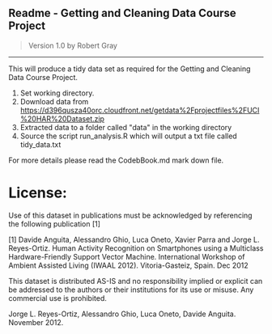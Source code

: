## Readme - Getting and Cleaning Data Course Project

>Version 1.0
>by Robert Gray

---
This will produce a tidy data set as required for the Getting and Cleaning Data Course Project.

1. Set working directory.                                                                                            
2. Download data from https://d396qusza40orc.cloudfront.net/getdata%2Fprojectfiles%2FUCI%20HAR%20Dataset.zip         
3. Extracted data to a folder called "data" in the working directory
4. Source the script run_analysis.R which will output a txt file called tidy_data.txt

For more details please read the CodebBook.md mark down file.

License:
========
Use of this dataset in publications must be acknowledged by referencing the following publication [1] 

[1] Davide Anguita, Alessandro Ghio, Luca Oneto, Xavier Parra and Jorge L. Reyes-Ortiz. Human Activity Recognition on Smartphones using a Multiclass Hardware-Friendly Support Vector Machine. International Workshop of Ambient Assisted Living (IWAAL 2012). Vitoria-Gasteiz, Spain. Dec 2012

This dataset is distributed AS-IS and no responsibility implied or explicit can be addressed to the authors or their institutions for its use or misuse. Any commercial use is prohibited.

Jorge L. Reyes-Ortiz, Alessandro Ghio, Luca Oneto, Davide Anguita. November 2012.
